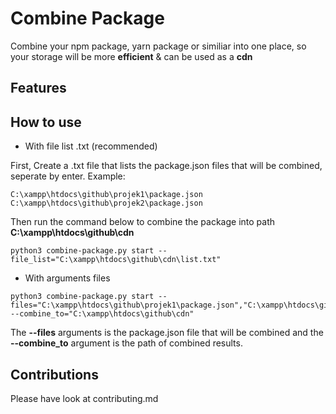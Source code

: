 # Combine Package

Combine your npm package, yarn package or similiar into one place, so your storage will be more **efficient** & can be used as a **cdn**

## Features 

## How to use

- With file list .txt (recommended)

First, Create a .txt file that lists the package.json files that will be combined, seperate by enter. Example:

```
C:\xampp\htdocs\github\projek1\package.json
C:\xampp\htdocs\github\projek2\package.json
```

Then run the command below to combine the package into path **C:\xampp\htdocs\github\cdn**

```
python3 combine-package.py start --file_list="C:\xampp\htdocs\github\cdn\list.txt"
```

- With arguments files

```
python3 combine-package.py start --files="C:\xampp\htdocs\github\projek1\package.json","C:\xampp\htdocs\github\projek2\package.json" --combine_to="C:\xampp\htdocs\github\cdn"
```

The **--files** arguments is the package.json file that will be combined and the **--combine_to** argument is the path of combined results.


## Contributions

Please have look at contributing.md